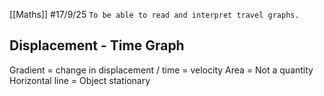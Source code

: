 [[Maths]]
#17/9/25 
`To be able to read and interpret travel graphs.`
## Displacement - Time Graph
Gradient = change in displacement / time = velocity
Area = Not a quantity
Horizontal line = Object stationary
